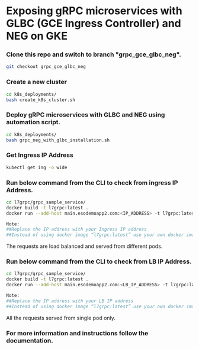 # Exposing gRPC microservices with GLBC (GCE Ingress Controller) and NEG on GKE

### Clone this repo and switch to branch "grpc_gce_glbc_neg".

```sh
git checkout grpc_gce_glbc_neg
```

### Create a new cluster

```sh
cd k8s_deployments/
bash create_k8s_cluster.sh
```

### Deploy gRPC microservices with GLBC and NEG using automation script.

```sh
cd k8s_deployments/
bash grpc_neg_with_glbc_installation.sh 
```

### Get Ingress IP Address  

```sh
kubectl get ing -o wide
```

### Run below command from the CLI to check from ingress IP Address.  

```sh
cd l7grpc/grpc_sample_service/
docker build -t l7grpc:latest .
docker run --add-host main.esodemoapp2.com:<IP_ADDRESS> -t l7grpc:latest /grpc_client --host main.esodemoapp2.com:443

Note: 
##Replace the IP address with your Ingress IP address
##Instead of using docker image “l7grpc:latest” use your own docker image or build from the source code. 

```
The requests are load balanced and served from different pods. 

### Run below command from the CLI to check from LB IP Address.  

```sh
cd l7grpc/grpc_sample_service/
docker build -t l7grpc:latest .
docker run --add-host main.esodemoapp2.com:<LB_IP_ADDRESS> -t l7grpc:latest /grpc_client --host main.esodemoapp2.com:443

Note: 
##Replace the IP address with your LB IP address
##Instead of using docker image “l7grpc:latest” use your own docker image or build from the source code. 

```
All the requests served from single pod only. 


### For more information and instructions follow the documentation.
